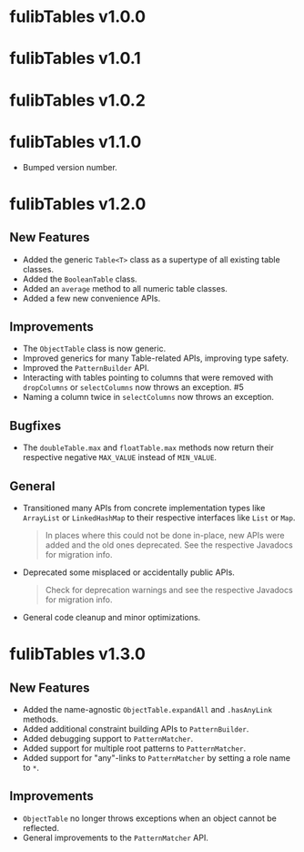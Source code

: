 # fulibTables v1.0.0

# fulibTables v1.0.1

# fulibTables v1.0.2

# fulibTables v1.1.0

* Bumped version number.

# fulibTables v1.2.0

## New Features

+ Added the generic `Table<T>` class as a supertype of all existing table classes.
+ Added the `BooleanTable` class.
+ Added an `average` method to all numeric table classes.
+ Added a few new convenience APIs.

## Improvements

* The `ObjectTable` class is now generic.
* Improved generics for many Table-related APIs, improving type safety.
* Improved the `PatternBuilder` API.
* Interacting with tables pointing to columns that were removed with `dropColumns` or `selectColumns` now throws an exception. #5
* Naming a column twice in `selectColumns` now throws an exception.

## Bugfixes

* The `doubleTable.max` and `floatTable.max` methods now return their respective negative `MAX_VALUE` instead of `MIN_VALUE`.

## General

* Transitioned many APIs from concrete implementation types like `ArrayList` or `LinkedHashMap` to their respective 
  interfaces like `List` or `Map`.
  > In places where this could not be done in-place, new APIs were added and the old ones deprecated.
  > See the respective Javadocs for migration info.
* Deprecated some misplaced or accidentally public APIs.
  > Check for deprecation warnings and see the respective Javadocs for migration info.
* General code cleanup and minor optimizations.

# fulibTables v1.3.0

## New Features

+ Added the name-agnostic `ObjectTable.expandAll` and `.hasAnyLink` methods.
+ Added additional constraint building APIs to `PatternBuilder`.
+ Added debugging support to `PatternMatcher`.
+ Added support for multiple root patterns to `PatternMatcher`.
+ Added support for "any"-links to `PatternMatcher` by setting a role name to `*`.

## Improvements

* `ObjectTable` no longer throws exceptions when an object cannot be reflected.
* General improvements to the `PatternMatcher` API.
